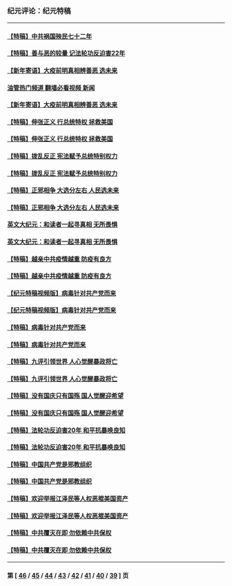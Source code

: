 ### 纪元评论：纪元特稿
---
#### [【特稿】中共祸国殃民七十二年](../../pages/nsc424/n13272607.md?03220330) 
#### [【特稿】善与恶的较量 记法轮功反迫害22年](../../pages/nsc424/n13086597.md?03220330) 
#### [【新年寄语】大疫前明真相辨善恶 选未来](../../pages/nsc424/n12660855.md?03220330) 
#### [油管热门频道 翻墙必看视频 新闻](ok?03220330)
#### [【新年寄语】大疫前明真相辨善恶 选未来](../../pages/nsc424/n12660855.md?03220330) 
#### [【特稿】伸张正义 行总统特权 拯救美国](../../pages/nsc424/n12616806.md?03220330) 
#### [【特稿】伸张正义 行总统特权 拯救美国](../../pages/nsc424/n12616806.md?03220330) 
#### [【特稿】拨乱反正 宪法赋予总统特别权力](../../pages/nsc424/n12598306.md?03220330) 
#### [【特稿】拨乱反正 宪法赋予总统特别权力](../../pages/nsc424/n12598306.md?03220330) 
#### [【特稿】正邪相争 大选分左右 人民选未来](../../pages/nsc424/n12545208.md?03220330) 
#### [【特稿】正邪相争 大选分左右 人民选未来](../../pages/nsc424/n12545208.md?03220330) 
#### [英文大纪元：和读者一起寻真相 无所畏惧](../../pages/nsc424/n12542027.md?03220330) 
#### [英文大纪元：和读者一起寻真相 无所畏惧](../../pages/nsc424/n12542027.md?03220330) 
#### [【特稿】越亲中共疫情越重 防疫有良方](../../pages/nsc424/n12042989.md?03220330) 
#### [【特稿】越亲中共疫情越重 防疫有良方](../../pages/nsc424/n12042989.md?03220330) 
#### [【纪元特稿视频版】病毒针对共产党而来](../../pages/nsc424/n11977328.md?03220330) 
#### [【纪元特稿视频版】病毒针对共产党而来](../../pages/nsc424/n11977328.md?03220330) 
#### [【特稿】病毒针对共产党而来](../../pages/nsc424/n11928818.md?03220330) 
#### [【特稿】病毒针对共产党而来](../../pages/nsc424/n11928818.md?03220330) 
#### [【特稿】九评引领世界 人心觉醒暴政将亡](../../pages/nsc424/n11660496.md?03220330) 
#### [【特稿】九评引领世界 人心觉醒暴政将亡](../../pages/nsc424/n11660496.md?03220330) 
#### [【特稿】没有国庆只有国殇 国人觉醒迎希望](../../pages/nsc424/n11549354.md?03220330) 
#### [【特稿】没有国庆只有国殇 国人觉醒迎希望](../../pages/nsc424/n11549354.md?03220330) 
#### [【特稿】法轮功反迫害20年 和平抗暴唤良知](../../pages/nsc424/n11389135.md?03220330) 
#### [【特稿】法轮功反迫害20年 和平抗暴唤良知](../../pages/nsc424/n11389135.md?03220330) 
#### [【特稿】中国共产党是邪教组织](../../pages/nsc424/n11355551.md?03220330) 
#### [【特稿】中国共产党是邪教组织](../../pages/nsc424/n11355551.md?03220330) 
#### [【特稿】欢迎举报江泽民等人权恶棍美国资产](../../pages/nsc424/n11303040.md?03220330) 
#### [【特稿】欢迎举报江泽民等人权恶棍美国资产](../../pages/nsc424/n11303040.md?03220330) 
#### [【特稿】中共覆灭在即 勿依赖中共保权](../../pages/nsc424/n11278510.md?03220330) 
#### [【特稿】中共覆灭在即 勿依赖中共保权](../../pages/nsc424/n11278510.md?03220330) 

---
#### 第 [ [46](./46.md?03220330) / [45](./45.md?03220330) / [44](./44.md?03220330) / [43](./43.md?03220330) / [42](./42.md?03220330) / [41](./41.md?03220330) / [40](./40.md?03220330) / [39](./39.md?03220330) ] 页
